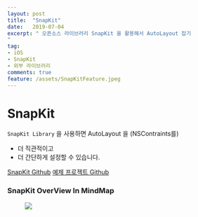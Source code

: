 ```yaml
---
layout: post
title:  "SnapKit"
date:   2019-07-04
excerpt: " 오픈소스 라이브러리 SnapKit 을 활용해서 AutoLayout 잡기
"
tag:
- iOS
- SnapKit
- 외부 라이브러리
comments: true
feature: /assets/SnapKitFeature.jpeg
---
```


# SnapKit

`SnapKit Library` 을 사용하면 AutoLayout 을 (NSContraints를)
* 더 직관적이고
* 더 간단하게
설정할 수 있습니다.

[SnapKit Github](https://github.com/SnapKit/SnapKit)
[예제 프로젝트 Github](https://github.com/changSic/TIL/tree/master/SnapKitExample)

### SnapKit OverView In MindMap
<figure>
	<a href="/assets/SnapKit.png"><img src="/assets/SnapKit.png"></a>
</figure>
